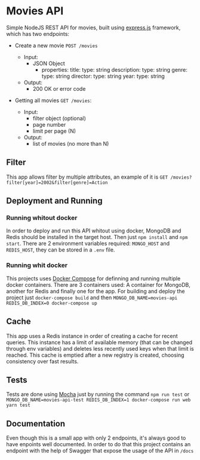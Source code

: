 # Movies API

Simple NodeJS REST API for movies, built using [express.js](https://expressjs.com/) framework, which
has two endpoints:

- Create a new movie `POST /movies`
  - Input:
    - JSON Object
      - properties:
          title:
            type: string
          description:
            type: string
          genre:
            type: string
          director:
            type: string
          year:
            type: string
  - Output:
    - 200 OK or error code

- Getting all movies `GET /movies`:
  - Input:
    - filter object (optional)
    - page number
    - limit per page (N)
  - Output:
    - list of movies (no more than N)


## Filter
This app allows filter by multiple attributes, an example of it is `GET /movies?filter[year]=2002&filter[genre]=Action`

## Deployment and Running

### Running whitout docker

In order to deploy and run this API whitout using docker, MongoDB and Redis should be installed in
the target host. Then just `npm install` and `npm start`. There are 2 environment variables required:
`MONGO_HOST` and `REDIS_HOST`, they can be stored in a `.env` file.

### Running whit docker

This projects uses [Docker Compose](https://docs.docker.com/compose/) for definning and running
multiple docker containers. There are 3 containers used: A container for MongoDB, another for Redis
and finally one for the app. For building and deploy the project just `docker-compose build` and
then `MONGO_DB_NAME=movies-api REDIS_DB_INDEX=0 docker-compose up`

## Cache

This app uses a Redis instance in order of creating a cache for recent queries. This instance has a limit of available memory (that can be changed through env variables) and deletes less recently used keys when that limit is reached. This cache is emptied after a new registry is created, choosing consistency over fast results.

## Tests

Tests are done using [Mocha](https://mochajs.org/) just by running the command `npm run test`
or `MONGO_DB_NAME=movies-api-test REDIS_DB_INDEX=1 docker-compose run web yarn test`

## Documentation

Even though this is a small app with only 2 endpoints, it's always good to have enpoints well documented. In order to do that this project contains an endpoint with the help of Swagger that expose the usage of the API in `/docs`
